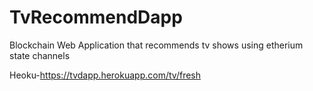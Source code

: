 # TvRecommendDapp
Blockchain Web Application that recommends tv shows using etherium state channels

Heoku-https://tvdapp.herokuapp.com/tv/fresh
